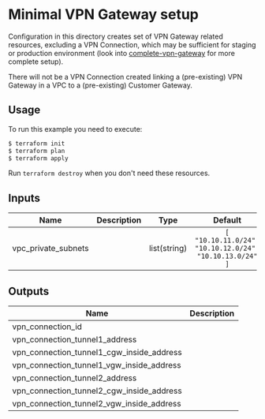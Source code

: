 # Minimal VPN Gateway setup

Configuration in this directory creates set of VPN Gateway related resources, excluding a VPN Connection, which may be sufficient for staging or production environment (look into [complete-vpn-gateway](../complete-vpn-gateway) for more complete setup).

There will not be a VPN Connection created linking a (pre-existing) VPN Gateway in a VPC to a (pre-existing) Customer Gateway.

## Usage

To run this example you need to execute:

```bash
$ terraform init
$ terraform plan
$ terraform apply
```

Run `terraform destroy` when you don't need these resources.

<!-- BEGINNING OF PRE-COMMIT-TERRAFORM DOCS HOOK -->
## Inputs

| Name | Description | Type | Default | Required |
|------|-------------|:----:|:-----:|:-----:|
| vpc\_private\_subnets |  | list(string) | `[ "10.10.11.0/24", "10.10.12.0/24", "10.10.13.0/24" ]` | no |

## Outputs

| Name | Description |
|------|-------------|
| vpn\_connection\_id |  |
| vpn\_connection\_tunnel1\_address |  |
| vpn\_connection\_tunnel1\_cgw\_inside\_address |  |
| vpn\_connection\_tunnel1\_vgw\_inside\_address |  |
| vpn\_connection\_tunnel2\_address |  |
| vpn\_connection\_tunnel2\_cgw\_inside\_address |  |
| vpn\_connection\_tunnel2\_vgw\_inside\_address |  |

<!-- END OF PRE-COMMIT-TERRAFORM DOCS HOOK -->